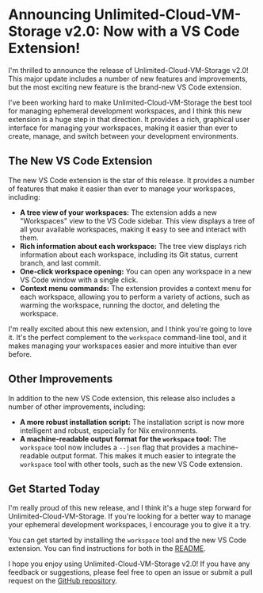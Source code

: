 # Announcing Unlimited-Cloud-VM-Storage v2.0: Now with a VS Code Extension!

I'm thrilled to announce the release of Unlimited-Cloud-VM-Storage v2.0! This major update includes a number of new features and improvements, but the most exciting new feature is the brand-new VS Code extension.

I've been working hard to make Unlimited-Cloud-VM-Storage the best tool for managing ephemeral development workspaces, and I think this new extension is a huge step in that direction. It provides a rich, graphical user interface for managing your workspaces, making it easier than ever to create, manage, and switch between your development environments.

## The New VS Code Extension

The new VS Code extension is the star of this release. It provides a number of features that make it easier than ever to manage your workspaces, including:

*   **A tree view of your workspaces:** The extension adds a new "Workspaces" view to the VS Code sidebar. This view displays a tree of all your available workspaces, making it easy to see and interact with them.
*   **Rich information about each workspace:** The tree view displays rich information about each workspace, including its Git status, current branch, and last commit.
*   **One-click workspace opening:** You can open any workspace in a new VS Code window with a single click.
*   **Context menu commands:** The extension provides a context menu for each workspace, allowing you to perform a variety of actions, such as warming the workspace, running the doctor, and deleting the workspace.

I'm really excited about this new extension, and I think you're going to love it. It's the perfect complement to the `workspace` command-line tool, and it makes managing your workspaces easier and more intuitive than ever before.

## Other Improvements

In addition to the new VS Code extension, this release also includes a number of other improvements, including:

*   **A more robust installation script:** The installation script is now more intelligent and robust, especially for Nix environments.
*   **A machine-readable output format for the `workspace` tool:** The `workspace` tool now includes a `--json` flag that provides a machine-readable output format. This makes it much easier to integrate the `workspace` tool with other tools, such as the new VS Code extension.

## Get Started Today

I'm really proud of this new release, and I think it's a huge step forward for Unlimited-Cloud-VM-Storage. If you're looking for a better way to manage your ephemeral development workspaces, I encourage you to give it a try.

You can get started by installing the `workspace` tool and the new VS Code extension. You can find instructions for both in the [README](https://github.com/your-username/unlimited-cloud-vm-storage/blob/main/README.md).

I hope you enjoy using Unlimited-Cloud-VM-Storage v2.0! If you have any feedback or suggestions, please feel free to open an issue or submit a pull request on the [GitHub repository](https://github.com/your-username/unlimited-cloud-vm-storage).
